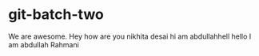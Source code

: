 # git-batch-two
We are awesome.
Hey how are you
nikhita desai
hi am abdullahhell
hello I am abdullah Rahmani

